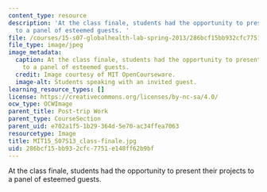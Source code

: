 ```yaml
---
content_type: resource
description: 'At the class finale, students had the opportunity to present their projects
  to a panel of esteemed guests. '
file: /courses/15-s07-globalhealth-lab-spring-2013/286bcf15bb932cfc7751e148ff62b9bf_MIT15_S07S13_class-finale.jpg
file_type: image/jpeg
image_metadata:
  caption: At the class finale, students had the opportunity to present their projects
    to a panel of esteemed guests.
  credit: Image courtesy of MIT OpenCourseware.
  image-alt: Students speaking with an invited guest.
learning_resource_types: []
license: https://creativecommons.org/licenses/by-nc-sa/4.0/
ocw_type: OCWImage
parent_title: Post-trip Work
parent_type: CourseSection
parent_uid: e702a1f5-1b29-364d-5e70-ac34ffea7063
resourcetype: Image
title: MIT15_S07S13_class-finale.jpg
uid: 286bcf15-bb93-2cfc-7751-e148ff62b9bf
---
```

At the class finale, students had the opportunity to present their projects to a panel of esteemed guests. 